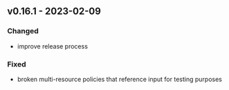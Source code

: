 ## v0.16.1 - 2023-02-09

### Changed
* improve release process
### Fixed
* broken multi-resource policies that reference input for testing purposes
